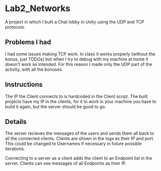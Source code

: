 # Lab2_Networks
A project in which I built a Chat lobby in Unity using the UDP and TCP protocols.

## Problems I had
I had some issues making TCP work. In class it works properly (without the bonus, just TODOs) but when I try to debug with my machine at home it doesn't work as intended. For this reason I made only the UDP part of the activity, with all the bonuses.

## Instructions
The IP the Client connects to is hardcoded in the Client script. The built projects have my IP in the clients, for it to work in your machine you have to build it again, but the server should be good to go.

## Details
The server recieves the messages of the users and sends them all back to all the connected clients. Clients are shown in the logs as their IP and port. This could be changed to Usernames if necessary in future possible iterations.

Connecting to a server as a client adds the client to an Endpoint list in the server. Clients can see messages of all Endpoints as their IP.
